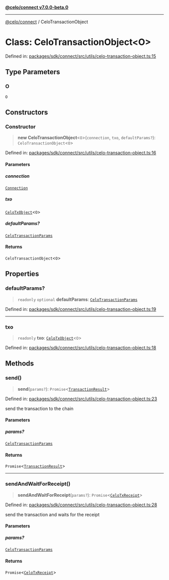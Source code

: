 [**@celo/connect v7.0.0-beta.0**](../README.md)

***

[@celo/connect](../globals.md) / CeloTransactionObject

# Class: CeloTransactionObject\<O\>

Defined in: [packages/sdk/connect/src/utils/celo-transaction-object.ts:15](https://github.com/celo-org/developer-tooling/blob/master/packages/sdk/connect/src/utils/celo-transaction-object.ts#L15)

## Type Parameters

### O

`O`

## Constructors

### Constructor

> **new CeloTransactionObject**\<`O`\>(`connection`, `txo`, `defaultParams?`): `CeloTransactionObject`\<`O`\>

Defined in: [packages/sdk/connect/src/utils/celo-transaction-object.ts:16](https://github.com/celo-org/developer-tooling/blob/master/packages/sdk/connect/src/utils/celo-transaction-object.ts#L16)

#### Parameters

##### connection

[`Connection`](Connection.md)

##### txo

[`CeloTxObject`](../interfaces/CeloTxObject.md)\<`O`\>

##### defaultParams?

[`CeloTransactionParams`](../type-aliases/CeloTransactionParams.md)

#### Returns

`CeloTransactionObject`\<`O`\>

## Properties

### defaultParams?

> `readonly` `optional` **defaultParams**: [`CeloTransactionParams`](../type-aliases/CeloTransactionParams.md)

Defined in: [packages/sdk/connect/src/utils/celo-transaction-object.ts:19](https://github.com/celo-org/developer-tooling/blob/master/packages/sdk/connect/src/utils/celo-transaction-object.ts#L19)

***

### txo

> `readonly` **txo**: [`CeloTxObject`](../interfaces/CeloTxObject.md)\<`O`\>

Defined in: [packages/sdk/connect/src/utils/celo-transaction-object.ts:18](https://github.com/celo-org/developer-tooling/blob/master/packages/sdk/connect/src/utils/celo-transaction-object.ts#L18)

## Methods

### send()

> **send**(`params?`): `Promise`\<[`TransactionResult`](TransactionResult.md)\>

Defined in: [packages/sdk/connect/src/utils/celo-transaction-object.ts:23](https://github.com/celo-org/developer-tooling/blob/master/packages/sdk/connect/src/utils/celo-transaction-object.ts#L23)

send the transaction to the chain

#### Parameters

##### params?

[`CeloTransactionParams`](../type-aliases/CeloTransactionParams.md)

#### Returns

`Promise`\<[`TransactionResult`](TransactionResult.md)\>

***

### sendAndWaitForReceipt()

> **sendAndWaitForReceipt**(`params?`): `Promise`\<[`CeloTxReceipt`](../type-aliases/CeloTxReceipt.md)\>

Defined in: [packages/sdk/connect/src/utils/celo-transaction-object.ts:28](https://github.com/celo-org/developer-tooling/blob/master/packages/sdk/connect/src/utils/celo-transaction-object.ts#L28)

send the transaction and waits for the receipt

#### Parameters

##### params?

[`CeloTransactionParams`](../type-aliases/CeloTransactionParams.md)

#### Returns

`Promise`\<[`CeloTxReceipt`](../type-aliases/CeloTxReceipt.md)\>
